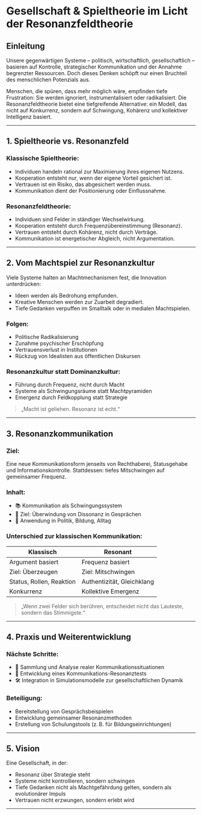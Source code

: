 # Gesellschaft & Spieltheorie im Licht der Resonanzfeldtheorie

## Einleitung

Unsere gegenwärtigen Systeme – politisch, wirtschaftlich, gesellschaftlich – basieren auf Kontrolle, strategischer Kommunikation und der Annahme begrenzter Ressourcen. Doch dieses Denken schöpft nur einen Bruchteil des menschlichen Potenzials aus.

Menschen, die spüren, dass mehr möglich wäre, empfinden tiefe Frustration: Sie werden ignoriert, instrumentalisiert oder radikalisiert. Die Resonanzfeldtheorie bietet eine tiefgreifende Alternative: ein Modell, das nicht auf Konkurrenz, sondern auf Schwingung, Kohärenz und kollektiver Intelligenz basiert.

---

## 1. Spieltheorie vs. Resonanzfeld

### Klassische Spieltheorie:
- Individuen handeln rational zur Maximierung ihres eigenen Nutzens.
- Kooperation entsteht nur, wenn der eigene Vorteil gesichert ist.
- Vertrauen ist ein Risiko, das abgesichert werden muss.
- Kommunikation dient der Positionierung oder Einflussnahme.

### Resonanzfeldtheorie:
- Individuen sind Felder in ständiger Wechselwirkung.
- Kooperation entsteht durch Frequenzübereinstimmung (Resonanz).
- Vertrauen entsteht durch Kohärenz, nicht durch Verträge.
- Kommunikation ist energetischer Abgleich, nicht Argumentation.

---

## 2. Vom Machtspiel zur Resonanzkultur

Viele Systeme halten an Machtmechanismen fest, die Innovation unterdrücken:
- Ideen werden als Bedrohung empfunden.
- Kreative Menschen werden zur Zuarbeit degradiert.
- Tiefe Gedanken verpuffen im Smalltalk oder in medialen Machtspielen.

### Folgen:
- Politische Radikalisierung
- Zunahme psychischer Erschöpfung
- Vertrauensverlust in Institutionen
- Rückzug von Idealisten aus öffentlichen Diskursen

### Resonanzkultur statt Dominanzkultur:
- Führung durch Frequenz, nicht durch Macht
- Systeme als Schwingungsräume statt Machtpyramiden
- Emergenz durch Feldkopplung statt Strategie

> „Macht ist geliehen. Resonanz ist echt.“

---

## 3. Resonanzkommunikation

### Ziel:
Eine neue Kommunikationsform jenseits von Rechthaberei, Statusgehabe und Informationskontrolle. Stattdessen: tiefes Mitschwingen auf gemeinsamer Frequenz.

### Inhalt:
- 📚 Kommunikation als Schwingungssystem
- 🎯 Ziel: Überwindung von Dissonanz in Gesprächen
- 🤝 Anwendung in Politik, Bildung, Alltag

### Unterschied zur klassischen Kommunikation:
| Klassisch                     | Resonant                          |
|------------------------------|-----------------------------------|
| Argument basiert              | Frequenz basiert                  |
| Ziel: Überzeugen              | Ziel: Mitschwingen                |
| Status, Rollen, Reaktion      | Authentizität, Gleichklang        |
| Konkurrenz                    | Kollektive Emergenz               |

> „Wenn zwei Felder sich berühren, entscheidet nicht das Lauteste, sondern das Stimmigste.“

---

## 4. Praxis und Weiterentwicklung

### Nächste Schritte:
- 📄 Sammlung und Analyse realer Kommunikationssituationen
- 🧠 Entwicklung eines Kommunikations-Resonanztests
- 🛠️ Integration in Simulationsmodelle zur gesellschaftlichen Dynamik

### Beteiligung:
- Bereitstellung von Gesprächsbeispielen
- Entwicklung gemeinsamer Resonanzmethoden
- Erstellung von Schulungstools (z. B. für Bildungseinrichtungen)

---

## 5. Vision

Eine Gesellschaft, in der:
- Resonanz über Strategie steht
- Systeme nicht kontrollieren, sondern schwingen
- Tiefe Gedanken nicht als Machtgefährdung gelten, sondern als evolutionärer Impuls
- Vertrauen nicht erzwungen, sondern erlebt wird

---


